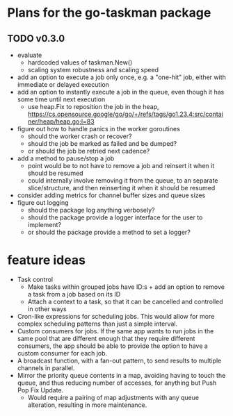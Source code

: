 # Plans for the go-taskman package

## TODO v0.3.0

- evaluate
  - hardcoded values of taskman.New()
  - scaling system robustness and scaling speed
- add an option to execute a job only once, e.g. a "one-hit" job, either with immediate or delayed execution
- add an option to instantly execute a job in the queue, even though it has some time until next execution
  - use heap.Fix to reposition the job in the heap, https://cs.opensource.google/go/go/+/refs/tags/go1.23.4:src/container/heap/heap.go;l=83
- figure out how to handle panics in the worker goroutines
  - should the worker crash or recover?
  - should the job be marked as failed and be dumped?
  - or should the job be retried next cadence?
- add a method to pause/stop a job
  - point would be to not have to remove a job and reinsert it when it should be resumed
  - could internally involve removing it from the queue, to an separate slice/structure, and then reinserting it when it should be resumed
- consider adding metrics for channel buffer sizes and queue sizes
- figure out logging
  - should the package log anything verbosely?
  - should the package provide a logger interface for the user to implement?
  - or should the package provide a method to set a logger?

# feature ideas

- Task control
  - Make tasks within grouped jobs have ID:s + add an option to remove a task from a job based on its ID
  - Attach a context to a task, so that it can be cancelled and controlled in other ways
- Cron-like expressions for scheduling jobs. This would allow for more complex scheduling patterns than just a simple interval.
- Custom consumers for jobs. If the same app wants to run jobs in the same pool that are different enough that they require different consumers, the app should be able to provide the option to have a custom consumer for each job.
- A broadcast function, with a fan-out pattern, to send results to multiple channels in parallel.
- Mirror the priority queue contents in a map, avoiding having to touch the queue, and thus reducing number of accesses, for anything but Push Pop Fix Update.
  - Would require a pairing of map adjustments with any queue alteration, resulting in more maintenance.
